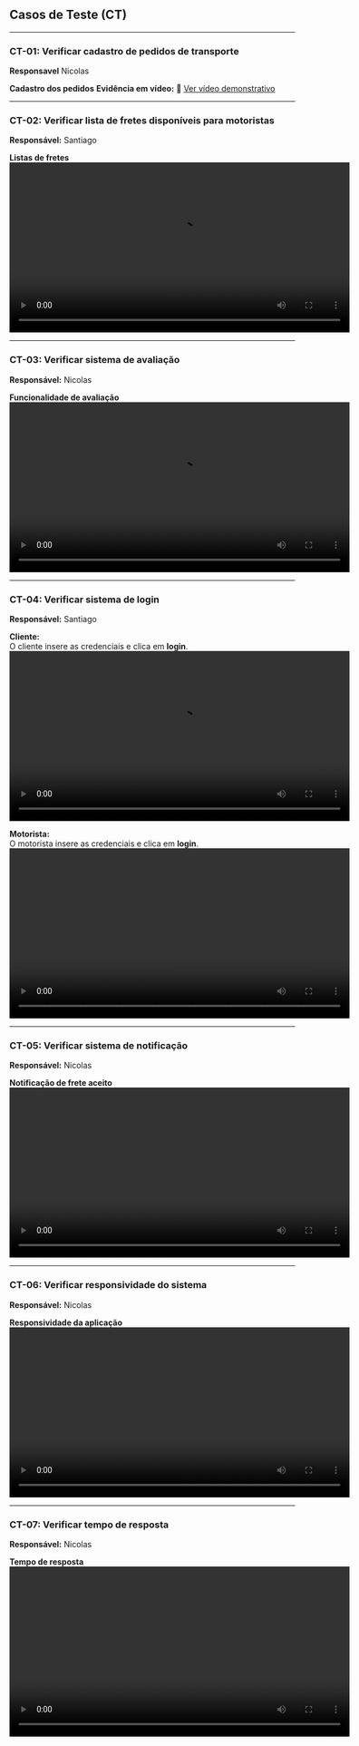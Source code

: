 ## Casos de Teste (CT)

---

### CT-01: Verificar cadastro de pedidos de transporte 
**Responsavel** Nicolas

**Cadastro dos pedidos**
**Evidência em vídeo:** 🎥 [Ver vídeo demonstrativo](https://github.com/user-attachments/assets/5ba0a86b-9229-4427-836d-e0b71fb3159a)

---

### CT-02: Verificar lista de fretes disponíveis para motoristas  
**Responsável:** Santiago

**Listas de fretes**
<video controls width="600">
  <source src="https://github.com/user-attachments/assets/7b0896ff-48ec-4e8b-994f-df9c7f1abe62" type="video/mp4">
  Seu navegador não suporta o elemento de vídeo.
</video>

---

### CT-03: Verificar sistema de avaliação  
**Responsável:** Nicolas

**Funcionalidade de avaliação**
<video controls width="600">
  <source src="https://github.com/ICEI-PUC-Minas-PMV-SI/pmv-si-2025-1-pe1-t5-g4-turma5/raw/main/docs/vid/sistema%20de%20avalia%C3%A7%C3%A3o.mp4" type="video/mp4">
  Seu navegador não suporta o elemento de vídeo.
</video>

---

### CT-04: Verificar sistema de login  
**Responsável:** Santiago  

**Cliente:**  
O cliente insere as credenciais e clica em **login**.  
<video controls width="600">
  <source src="https://github.com/ICEI-PUC-Minas-PMV-SI/pmv-si-2025-1-pe1-t5-g4-turma5/raw/main/docs/vid/loginclientefun.mp4" type="video/mp4">
  Seu navegador não suporta o elemento de vídeo.
</video>

**Motorista:**  
O motorista insere as credenciais e clica em **login**.  
<video controls width="600">
  <source src="https://github.com/ICEI-PUC-Minas-PMV-SI/pmv-si-2025-1-pe1-t5-g4-turma5/raw/main/docs/vid/loginmotoristafun.mp4" type="video/mp4">
  Seu navegador não suporta o elemento de vídeo.
</video>

---

### CT-05: Verificar sistema de notificação  
**Responsável:** Nicolas

**Notificação de frete aceito**
<video controls width="600">
  <source src="https://github.com/ICEI-PUC-Minas-PMV-SI/pmv-si-2025-1-pe1-t5-g4-turma5/raw/main/docs/vid/funcionalidade%20de%20notifica%C3%A7%C3%A3o.mp4" type="video/mp4">
  Seu navegador não suporta o elemento de vídeo.
</video>

---

### CT-06: Verificar responsividade do sistema  
**Responsável:** Nicolas

**Responsividade da aplicação**
<video controls width="600">
  <source src="https://github.com/ICEI-PUC-Minas-PMV-SI/pmv-si-2025-1-pe1-t5-g4-turma5/raw/main/docs/vid/responsividade.mp4" type="video/mp4">
  Seu navegador não suporta o elemento de vídeo.
</video>

---

### CT-07: Verificar tempo de resposta  
**Responsável:** Nicolas

**Tempo de resposta**
<video controls width="600">
  <source src="https://github.com/ICEI-PUC-Minas-PMV-SI/pmv-si-2025-1-pe1-t5-g4-turma5/raw/main/docs/vid/tempo%20de%20resposta.mp4" type="video/mp4">
  Seu navegador não suporta o elemento de vídeo.
</video>
